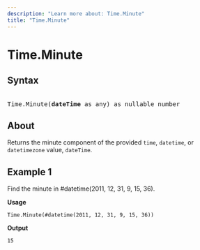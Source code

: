 ```yaml
---
description: "Learn more about: Time.Minute"
title: "Time.Minute"
---
```

# Time.Minute

## Syntax

<pre> 
Time.Minute(<b>dateTime</b> as any) as nullable number
</pre>
  
## About

Returns the minute component of the provided `time`, `datetime`, or `datetimezone` value, `dateTime`.

## Example 1

Find the minute in #datetime(2011, 12, 31, 9, 15, 36).

**Usage**

```powerquery-m
Time.Minute(#datetime(2011, 12, 31, 9, 15, 36))
```

**Output**

`15`
